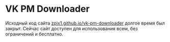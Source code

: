 # VK PM Downloader

Исходный код сайта [zpix1.github.io/vk-pm-downloader](https://zpix1.github.io/vk-pm-downloader/) долгое время был закрыт. Сейчас сайт доступен для использования всем, без ограничений и бесплатно.
